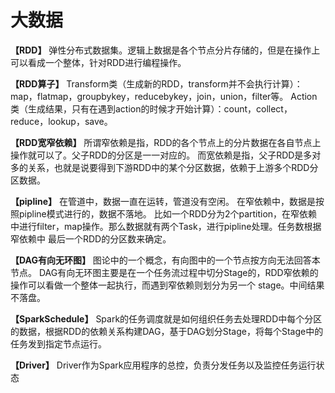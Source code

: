 # 大数据

**【RDD】**
弹性分布式数据集。逻辑上数据是各个节点分片存储的，但是在操作上可以看成一个整体，针对RDD进行编程操作。

**【RDD算子】**
Transform类（生成新的RDD，transform并不会执行计算）：map，flatmap，groupbykey，reducebykey，join，union，filter等。
Action类（生成结果，只有在遇到action的时候才开始计算）：count，collect，reduce，lookup，save。

**【RDD宽窄依赖】**
所谓窄依赖是指，RDD的各个节点上的分片数据在各自节点上操作就可以了。父子RDD的分区是一一对应的。
而宽依赖是指，父子RDD是多对多的关系，也就是说要得到下游RDD中的某个分区数据，依赖于上游多个RDD分区数据。

**【pipline】**
在管道中，数据一直在运转，管道没有空闲。
在窄依赖中，数据是按照pipline模式进行的，数据不落地。
比如一个RDD分为2个partition，在窄依赖中进行filter，map操作。那么数据就有两个Task，进行pipline处理。任务数根据窄依赖中
最后一个RDD的分区数来确定。

**【DAG有向无环图】**
图论中的一个概念，有向图中的一个节点按方向无法回答本节点。
DAG有向无环图主要是在一个任务流过程中切分Stage的，RDD窄依赖的操作可以看做一个整体一起执行，而遇到窄依赖则划分为另一个
stage。中间结果不落盘。

**【SparkSchedule】**
Spark的任务调度就是如何组织任务去处理RDD中每个分区的数据，根据RDD的依赖关系构建DAG，基于DAG划分Stage，将每个Stage中的
任务发到指定节点运行。

**【Driver】**
Driver作为Spark应用程序的总控，负责分发任务以及监控任务运行状态
